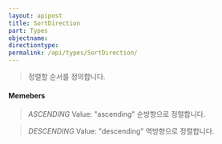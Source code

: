 ```yaml
---
layout: apipost
title: SortDirection
part: Types
objectname: 
directiontype: 
permalink: /api/types/SortDirection/
---
```



> 정렬할 순서를 정의합니다.

#### Memebers

> *ASCENDING* 
> Value: "ascending" 
> 순방향으로 정렬합니다. 

> *DESCENDING* 
> Value: "descending"
> 역방향으로 정렬합니다. 


